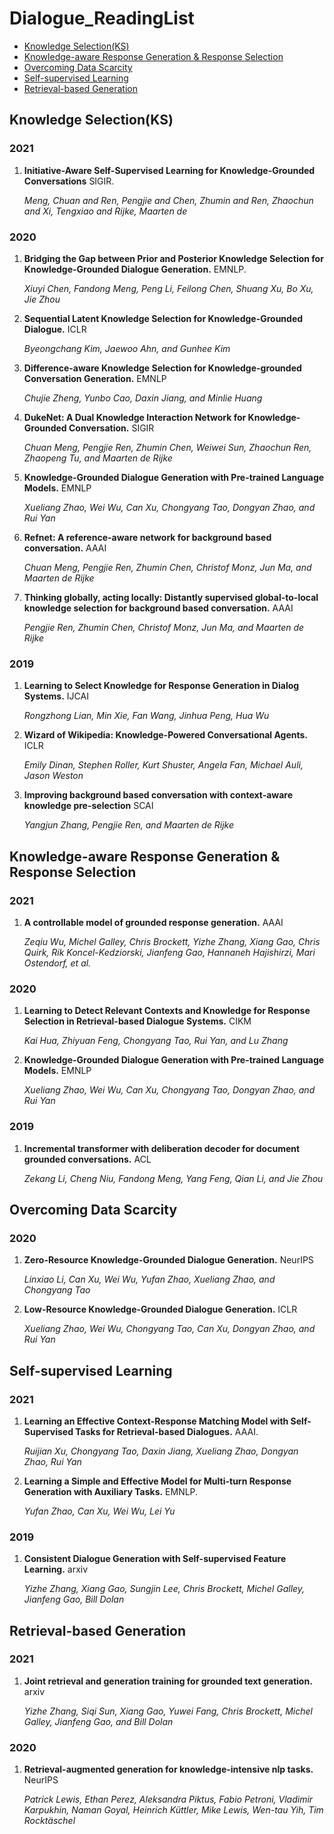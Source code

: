 # Dialogue_ReadingList
* [Knowledge Selection(KS)](#knowledge-selectionks)
* [Knowledge-aware Response Generation & Response Selection](#knowledge-aware-response-generation--response-selection)
* [Overcoming Data Scarcity](#overcoming-data-scarcity)
* [Self-supervised Learning](#self-supervised-learning)
* [Retrieval-based Generation](#retrieval-based-generation)

## Knowledge Selection(KS)

### 2021
1. **Initiative-Aware Self-Supervised Learning for Knowledge-Grounded Conversations** SIGIR.

    *Meng, Chuan and Ren, Pengjie and Chen, Zhumin and Ren, Zhaochun and Xi, Tengxiao and Rijke, Maarten de*

### 2020
1. **Bridging the Gap between Prior and Posterior Knowledge Selection for Knowledge-Grounded Dialogue Generation.** EMNLP.

    *Xiuyi Chen, Fandong Meng, Peng Li, Feilong Chen, Shuang Xu, Bo Xu, Jie Zhou*

2. **Sequential Latent Knowledge Selection for Knowledge-Grounded Dialogue.** ICLR

    *Byeongchang Kim, Jaewoo Ahn, and Gunhee Kim*

3. **Difference-aware Knowledge Selection for Knowledge-grounded Conversation Generation.** EMNLP

    *Chujie Zheng, Yunbo Cao, Daxin Jiang, and Minlie Huang*

4. **DukeNet: A Dual Knowledge Interaction Network for Knowledge-Grounded Conversation.** SIGIR

    *Chuan Meng, Pengjie Ren, Zhumin Chen, Weiwei Sun, Zhaochun Ren, Zhaopeng Tu, and Maarten de Rijke*

5. **Knowledge-Grounded Dialogue Generation with Pre-trained Language Models.** EMNLP

    *Xueliang Zhao, Wei Wu, Can Xu, Chongyang Tao, Dongyan Zhao, and Rui Yan*

6. **Refnet: A reference-aware network for background based conversation.** AAAI

    *Chuan Meng, Pengjie Ren, Zhumin Chen, Christof Monz, Jun Ma, and Maarten de Rijke*

7. **Thinking globally, acting locally: Distantly supervised global-to-local knowledge selection for background based conversation.** AAAI

    *Pengjie Ren, Zhumin Chen, Christof Monz, Jun Ma, and Maarten de Rijke*

### 2019
1. **Learning to Select Knowledge for Response Generation in Dialog Systems.** IJCAI

    *Rongzhong Lian, Min Xie, Fan Wang, Jinhua Peng, Hua Wu*

2. **Wizard of Wikipedia: Knowledge-Powered Conversational Agents.** ICLR

    *Emily Dinan, Stephen Roller, Kurt Shuster, Angela Fan, Michael Auli, Jason Weston*

3. **Improving background based conversation with context-aware knowledge pre-selection** SCAI

    *Yangjun Zhang, Pengjie Ren, and Maarten de Rijke*

## Knowledge-aware Response Generation & Response Selection

### 2021
1. **A controllable model of grounded response generation.** AAAI

    *Zeqiu Wu, Michel Galley, Chris Brockett, Yizhe Zhang, Xiang Gao, Chris Quirk, Rik Koncel-Kedziorski, Jianfeng Gao, Hannaneh Hajishirzi, Mari Ostendorf, et al.*


### 2020
1. **Learning to Detect Relevant Contexts and Knowledge for Response Selection in Retrieval-based Dialogue Systems.** CIKM

    *Kai Hua, Zhiyuan Feng, Chongyang Tao, Rui Yan, and Lu Zhang*

2. **Knowledge-Grounded Dialogue Generation with Pre-trained Language Models.** EMNLP

    *Xueliang Zhao, Wei Wu, Can Xu, Chongyang Tao, Dongyan Zhao, and Rui Yan*

### 2019
1. **Incremental transformer with deliberation decoder for document grounded conversations.** ACL

    *Zekang Li, Cheng Niu, Fandong Meng, Yang Feng, Qian Li, and Jie Zhou*



## Overcoming Data Scarcity
### 2020
1. **Zero-Resource Knowledge-Grounded Dialogue Generation.** NeurIPS

    *Linxiao Li, Can Xu, Wei Wu, Yufan Zhao, Xueliang Zhao, and Chongyang Tao*

2. **Low-Resource Knowledge-Grounded Dialogue Generation.** ICLR

    *Xueliang Zhao, Wei Wu, Chongyang Tao, Can Xu, Dongyan Zhao, and Rui Yan*

## Self-supervised Learning

### 2021
1. **Learning an Effective Context-Response Matching Model with Self-Supervised Tasks for Retrieval-based Dialogues.** AAAI.

    *Ruijian Xu, Chongyang Tao, Daxin Jiang, Xueliang Zhao, Dongyan Zhao, Rui Yan*

2. **Learning a Simple and Effective Model for Multi-turn Response Generation with Auxiliary Tasks.** EMNLP.

    *Yufan Zhao, Can Xu, Wei Wu, Lei Yu*

### 2019
1. **Consistent Dialogue Generation with Self-supervised Feature Learning.** arxiv

    *Yizhe Zhang, Xiang Gao, Sungjin Lee, Chris Brockett, Michel Galley, Jianfeng Gao, Bill Dolan*


## Retrieval-based Generation

### 2021
1. **Joint retrieval and generation training for grounded text generation.** arxiv

    *Yizhe Zhang, Siqi Sun, Xiang Gao, Yuwei Fang, Chris Brockett, Michel Galley, Jianfeng Gao, and Bill Dolan*

### 2020
1. **Retrieval-augmented generation for knowledge-intensive nlp tasks.** NeurIPS

    *Patrick Lewis, Ethan Perez, Aleksandra Piktus, Fabio Petroni, Vladimir Karpukhin, Naman Goyal, Heinrich Küttler, Mike Lewis, Wen-tau Yih, Tim Rocktäschel*
